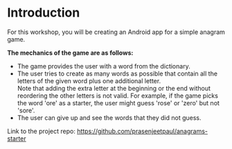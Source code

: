 # Introduction

For this workshop, you will be creating an Android app for a simple anagram game.

**The mechanics of the game are as follows:**
* The game provides the user with a word from the dictionary.
* The user tries to create as many words as possible that contain all the letters of the given word plus one additional letter.<br>Note that adding the extra letter at the beginning or the end without reordering the other letters is not valid. For example, if the game picks the word 'ore' as a starter, the user might guess 'rose' or 'zero' but not 'sore'.
* The user can give up and see the words that they did not guess.

Link to the project repo: <u>https://github.com/prasenjeetpaul/anagrams-starter</u>


